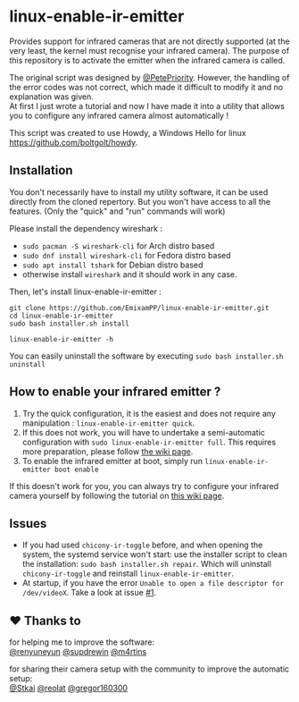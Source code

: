 # linux-enable-ir-emitter
Provides support for infrared cameras that are not directly supported (at the very least, the kernel must recognise your infrared camera). The purpose of this repository is to activate the emitter when the infrared camera is called. 

The original script was designed by [@PetePriority](https://github.com/PetePriority/chicony-ir-toggle). However, the handling of the error codes was not correct, which made it difficult to modify it and no explanation was given.\
At first I just wrote a tutorial and now I have made it into a utility that allows you to configure any infrared camera almost automatically !

This script was created to use Howdy, a Windows Hello for linux <https://github.com/boltgolt/howdy>.

## Installation
You don't necessarily have to install my utility software, it can be used directly from the cloned repertory. But you won't have access to all the features. (Only the "quick" and "run" commands will work) 

Please install the dependency wireshark :
  - `sudo pacman -S wireshark-cli` for Arch distro based 
  - `sudo dnf install wireshark-cli` for Fedora distro based 
  - `sudo apt install tshark` for Debian distro based 
  -  otherwise install `wireshark` and it should work in any case.

Then, let's install linux-enable-ir-emitter :
``` shell
git clone https://github.com/EmixamPP/linux-enable-ir-emitter.git
cd linux-enable-ir-emitter
sudo bash installer.sh install

linux-enable-ir-emitter -h
```

You can easily uninstall the software by executing `sudo bash installer.sh uninstall`

## How to enable your infrared emitter ?
1. Try the quick configuration, it is the easiest and does not require any manipulation : `linux-enable-ir-emitter quick`.
2. If this does not work, you will have to undertake a semi-automatic configuration with `sudo linux-enable-ir-emitter full`.
This requires more preparation, please follow [the wiki page](https://github.com/EmixamPP/linux-enable-ir-emitter/wiki/Semi-automatic-configuration). 
3. To enable the infrared emitter at boot, simply run `linux-enable-ir-emitter boot enable`

If this doesn't work for you, you can always try to configure your infrared camera yourself by following the tutorial on [this wiki page](https://github.com/EmixamPP/linux-enable-ir-emitter/wiki/Manual-configuration).

## Issues
- If you had used `chicony-ir-toggle` before, and when opening the system, the systemd service won't start: use the installer script to clean the installation: `sudo bash installer.sh repair`. Which will uninstall `chicony-ir-toggle` and reinstall `linux-enable-ir-emitter`. 
- At startup, if you have the error `Unable to open a file descriptor for /dev/videoX`. Take a look at issue [#1](https://github.com/EmixamPP/linux-enable-ir-emitter/issues/1).

## :hearts: Thanks to
for helping me to improve the software:\
[@renyuneyun](https://github.com/renyuneyun)  [@supdrewin](https://github.com/supdrewin)  [@m4rtins](https://github.com/m4rtins)


for sharing their camera setup with the community to improve the automatic setup:\
[@Stkai](https://github.com/Stkai) [@reolat](https://github.com/reolat) [@gregor160300](https://github.com/gregor160300)
